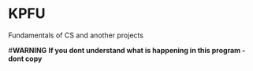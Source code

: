 # KPFU
Fundamentals of CS and another projects

#**WARNING**
**If you dont understand what is happening in this program - dont copy**
